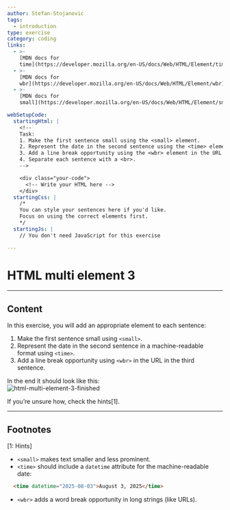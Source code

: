 ```yaml
---
author: Stefan-Stojanovic
tags:
  - introduction
type: exercise
category: coding
links:
  - >-
    [MDN docs for
    time](https://developer.mozilla.org/en-US/docs/Web/HTML/Element/time){website}
  - >-
    [MDN docs for
    wbr](https://developer.mozilla.org/en-US/docs/Web/HTML/Element/wbr){website}
  - >-
    [MDN docs for
    small](https://developer.mozilla.org/en-US/docs/Web/HTML/Element/small){website}

webSetupCode:
  startingHtml: |
    <!-- 
    Task:
    1. Make the first sentence small using the <small> element.
    2. Represent the date in the second sentence using the <time> element in a machine-readable format.
    3. Add a line break opportunity using the <wbr> element in the URL in the third sentence.
    4. Separate each sentence with a <br>.
    -->

    <div class="your-code">
      <!-- Write your HTML here -->
    </div>
  startingCss: |
    /* 
    You can style your sentences here if you'd like.
    Focus on using the correct elements first.
    */
  startingJs: |
    // You don't need JavaScript for this exercise

---
```


# HTML multi element 3

---

## Content

In this exercise, you will add an appropriate element to each sentence:  
1. Make the first sentence small using `<small>`.  
2. Represent the date in the second sentence in a machine-readable format using `<time>`.  
3. Add a line break opportunity using `<wbr>` in the URL in the third sentence.  

In the end it should look like this:  
![html-multi-element-3-finished](https://img.enkipro.com/4c20743dc017a9e94209caed475b19d6.png)

If you’re unsure how, check the hints[1].

---

## Footnotes

[1: Hints]
- `<small>` makes text smaller and less prominent.  
- `<time>` should include a `datetime` attribute for the machine-readable date:  
```html
  <time datetime="2025-08-03">August 3, 2025</time>
```
- `<wbr>` adds a word break opportunity in long strings (like URLs).
